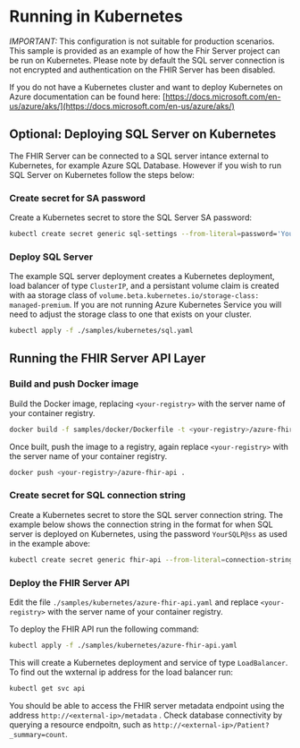 # Running in Kubernetes

*IMPORTANT:* This configuration is not suitable for production scenarios. This sample is provided as an example of how the Fhir Server project can be run on Kubernetes. Please note by default the SQL server connection is not encrypted and authentication on the FHIR Server has been disabled.

If you do not have a Kubernetes cluster and want to deploy Kubernetes on Azure documentation can be found here: [https://docs.microsoft.com/en-us/azure/aks/](https://docs.microsoft.com/en-us/azure/aks/)

## Optional: Deploying SQL Server on Kubernetes

The FHIR Server can be connected to a SQL server intance external to Kubernetes, for example Azure SQL Database. However if you wish to run SQL Server on Kubernetes follow the steps below:

### Create secret for SA password

Create a Kubernetes secret to store the SQL Server SA password:

```bash
kubectl create secret generic sql-settings --from-literal=password='YourSQLP@ss'
```

### Deploy SQL Server

The example SQL server deployment creates a Kubernetes deployment, load balancer of type `ClusterIP`, and a persistant volume claim is created with aa storage class of `volume.beta.kubernetes.io/storage-class: managed-premium`. If you are not running Azure Kubernetes Service you will need to adjust the storage class to one that exists on your cluster.

```bash
kubectl apply -f ./samples/kubernetes/sql.yaml
```

## Running the FHIR Server API Layer

### Build and push Docker image

Build the Docker image, replacing `<your-registry>` with the server name of your container registry.

```bash
docker build -f samples/docker/Dockerfile -t <your-registry>/azure-fhir-api .
```

Once built, push the image to a registry, again replace `<your-registry>` with the server name of your container registry.

```bash
docker push <your-registry>/azure-fhir-api .
```

### Create secret for SQL connection string

Create a Kubernetes secret to store the SQL server connection string. The example below shows the connection string in the format for when SQL server is deployed on Kubernetes, using the password `YourSQLP@ss` as used in the example above:

```bash
kubectl create secret generic fhir-api --from-literal=connection-string='Server=tcp:sql,1433;Initial Catalog=FHIR;Persist Security Info=False;User ID=sa;Password=YourSQLP@ss;MultipleActiveResultSets=False;Connection Timeout=30;'
```

### Deploy the FHIR Server API

Edit the file `./samples/kubernetes/azure-fhir-api.yaml` and replace `<your-registry>` with the server name of your container registry.

To deploy the FHIR API run the following command: 

```bash
kubectl apply -f ./samples/kubernetes/azure-fhir-api.yaml
```

This will create a Kubernetes deployment and service of type `LoadBalancer`. To find out the wxternal ip address for the load balancer run:

```bash
kubectl get svc api
```

You should be able to access the FHIR server metadata endpoint using the address `http://<external-ip>/metadata` . Check database connectivity by querying a resource endpoitn, such as `http://<external-ip>/Patient?_summary=count`.
